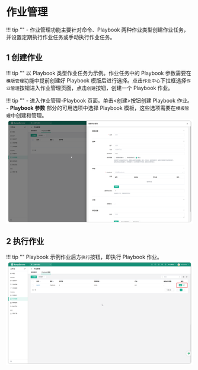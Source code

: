 # 作业管理
!!! tip ""
    - 作业管理功能主要针对命令、Playbook 两种作业类型创建作业任务，并设置定期执行作业任务或手动执行作业任务。
## 1 创建作业
!!! tip ""
    以 Playbook 类型作业任务为示例。作业任务中的 Playbook 参数需要在`模版管理`功能中提前创建好 Playbook 模版后进行选择。点击`作业中心`下拉框选择`作业管理`按钮进入作业管理页面，点击`创建`按钮，创建一个 Playbook 作业。

!!! tip ""
    - 进入作业管理-Playbook 页面。单击<创建>按钮创建 Playbook 作业。
    - **Playbook 参数** 部分的可用选项中选择 Playbook 模板，这些选项需要在`模板管理`中创建和管理。
![v4_activity_manage_1](../../../../img/v4_activity_manage_1.png)

## 2 执行作业
!!! tip ""
     Playbook 示例作业后方`执行`按钮，即执行 Playbook 作业。
![v4_activity_manage_2](../../../../img/v4_activity_manage_2.png)